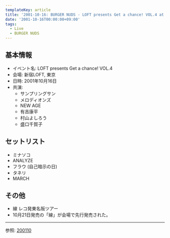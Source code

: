 ```yaml
---
templateKey: article
title: '2001-10-16: BURGER NUDS - LOFT presents Get a chance! VOL.4 at 新宿LOFT'
date: '2001-10-16T00:00:00+09:00'
tags:
  - Live
  - BURGER NUDS
---
```

## 基本情報

* イベント名: LOFT presents Get a chance! VOL.4
* 会場: 新宿LOFT, 東京
* 日時: 2001年10月16日
* 共演:
  * サンプリングサン
  * メロディオンズ
  * NEW AGE
  * 有吉康平
  * 村山よしろう
  * 盛口千賀子

## セットリスト

* ミナソコ
* ANALYZE
* フラウ (自己暗示の日)
* タネリ
* MARCH

## その他

* 線 レコ発東名阪ツアー
* 10月21日発売の「線」が会場で先行発売された。

---

参照: [200110](https://web.archive.org/web/20020702120415/http://www5.tkcity.net:80/~burger/200110.html)

